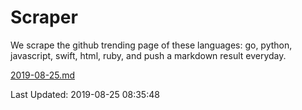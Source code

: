 # Scraper

We scrape the github trending page of these languages: go, python, javascript, swift, html, ruby, and push a markdown result everyday.

[2019-08-25.md](https://github.com/henson/Scraper/blob/master/2019-08-25.md)

Last Updated: 2019-08-25 08:35:48